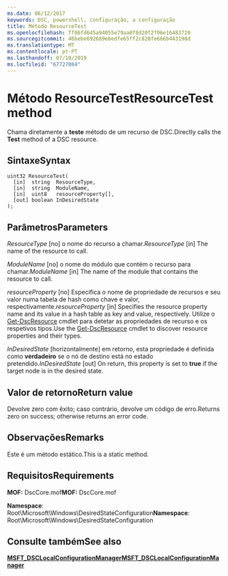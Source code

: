 ```yaml
---
ms.date: 06/12/2017
keywords: DSC, powershell, configuração, a configuração
title: Método ResourceTest
ms.openlocfilehash: ff06fd645a94055e79aa0f8d20f2f06e16483720
ms.sourcegitcommit: 46bebe692689ebedfe65ff2c828fe666b443198d
ms.translationtype: MT
ms.contentlocale: pt-PT
ms.lasthandoff: 07/10/2019
ms.locfileid: "67727084"
---
```

# <a name="resourcetest-method"></a><span data-ttu-id="82330-103">Método ResourceTest</span><span class="sxs-lookup"><span data-stu-id="82330-103">ResourceTest method</span></span>

<span data-ttu-id="82330-104">Chama diretamente a **teste** método de um recurso de DSC.</span><span class="sxs-lookup"><span data-stu-id="82330-104">Directly calls the **Test** method of a DSC resource.</span></span>

## <a name="syntax"></a><span data-ttu-id="82330-105">Sintaxe</span><span class="sxs-lookup"><span data-stu-id="82330-105">Syntax</span></span>

```mof
uint32 ResourceTest(
  [in]  string  ResourceType,
  [in]  string  ModuleName,
  [in]  uint8   resourceProperty[],
  [out] boolean InDesiredState
);
```

## <a name="parameters"></a><span data-ttu-id="82330-106">Parâmetros</span><span class="sxs-lookup"><span data-stu-id="82330-106">Parameters</span></span>

<span data-ttu-id="82330-107">*ResourceType* \[no\] o nome do recurso a chamar.</span><span class="sxs-lookup"><span data-stu-id="82330-107">*ResourceType* \[in\] The name of the resource to call.</span></span>

<span data-ttu-id="82330-108">*ModuleName* \[no\] o nome do módulo que contém o recurso para chamar.</span><span class="sxs-lookup"><span data-stu-id="82330-108">*ModuleName* \[in\] The name of the module that contains the resource to call.</span></span>

<span data-ttu-id="82330-109">*resourceProperty* \[no\] Especifica o nome de propriedade de recursos e seu valor numa tabela de hash como chave e valor, respectivamente.</span><span class="sxs-lookup"><span data-stu-id="82330-109">*resourceProperty* \[in\] Specifies the resource property name and its value in a hash table as key and value, respectively.</span></span> <span data-ttu-id="82330-110">Utilize o [Get-DscResource](/powershell/module/PSDesiredStateConfiguration/Get-DscResource) cmdlet para detetar as propriedades de recurso e os respetivos tipos.</span><span class="sxs-lookup"><span data-stu-id="82330-110">Use the [Get-DscResource](/powershell/module/PSDesiredStateConfiguration/Get-DscResource) cmdlet to discover resource properties and their types.</span></span>

<span data-ttu-id="82330-111">*InDesiredState* \[horizontalmente\] em retorno, esta propriedade é definida como **verdadeiro** se o nó de destino está no estado pretendido.</span><span class="sxs-lookup"><span data-stu-id="82330-111">*InDesiredState* \[out\] On return, this property is set to **true** if the target node is in the desired state.</span></span>

## <a name="return-value"></a><span data-ttu-id="82330-112">Valor de retorno</span><span class="sxs-lookup"><span data-stu-id="82330-112">Return value</span></span>

<span data-ttu-id="82330-113">Devolve zero com êxito; caso contrário, devolve um código de erro.</span><span class="sxs-lookup"><span data-stu-id="82330-113">Returns zero on success; otherwise returns an error code.</span></span>

## <a name="remarks"></a><span data-ttu-id="82330-114">Observações</span><span class="sxs-lookup"><span data-stu-id="82330-114">Remarks</span></span>

<span data-ttu-id="82330-115">Este é um método estático.</span><span class="sxs-lookup"><span data-stu-id="82330-115">This is a static method.</span></span>

## <a name="requirements"></a><span data-ttu-id="82330-116">Requisitos</span><span class="sxs-lookup"><span data-stu-id="82330-116">Requirements</span></span>

<span data-ttu-id="82330-117">**MOF:** DscCore.mof</span><span class="sxs-lookup"><span data-stu-id="82330-117">**MOF:** DscCore.mof</span></span>

<span data-ttu-id="82330-118">**Namespace**: Root\Microsoft\Windows\DesiredStateConfiguration</span><span class="sxs-lookup"><span data-stu-id="82330-118">**Namespace**: Root\Microsoft\Windows\DesiredStateConfiguration</span></span>

## <a name="see-also"></a><span data-ttu-id="82330-119">Consulte também</span><span class="sxs-lookup"><span data-stu-id="82330-119">See also</span></span>

[<span data-ttu-id="82330-120">**MSFT_DSCLocalConfigurationManager**</span><span class="sxs-lookup"><span data-stu-id="82330-120">**MSFT_DSCLocalConfigurationManager**</span></span>](msft-dsclocalconfigurationmanager.md)
